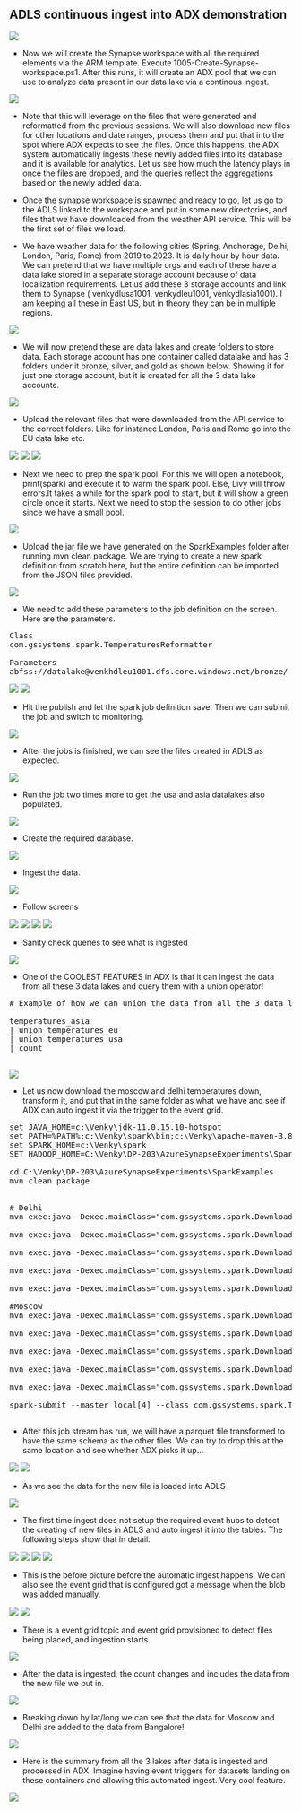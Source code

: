 ## ADLS continuous ingest into ADX demonstration
<img src="../images/eh_arch_2.png" />


* Now we will create the Synapse workspace with all the required elements via the ARM template. Execute 1005-Create-Synapse-workspace.ps1. After this runs, it will create an ADX pool that we can use to analyze data present in our data lake via a continous ingest.

<img src="../images/synapse_azeventhub_00.png" />

* Note that this will leverage on the files that were generated and reformatted from the previous sessions. We will also download new files for other locations and date ranges, process them and put that into the spot where ADX expects to see the files. Once this happens, the ADX system automatically ingests these newly added files into its database and it is available for analytics. Let us see how much the latency plays in once the files are dropped, and the queries reflect the aggregations based on the newly added data. 

* Once the synapse workspace is spawned and ready to go, let us go to the ADLS linked to the workspace and put in some new directories, and files that we have downloaded from the weather API service. This will be the first set of files we load. 

* We have weather data for the following cities (Spring, Anchorage, Delhi, London, Paris, Rome) from 2019 to 2023. It is daily hour by hour data. We can pretend that we have multiple orgs and each of these have a data lake stored in a separate storage account because of data localization requirements. Let us add these 3 storage accounts and link them to Synapse ( venkydlusa1001, venkydleu1001, venkydlasia1001). I am keeping all these in East US, but in theory they can be in multiple regions. 

<img src="../images/synapse_azeventhub_19.png" />

* We will now pretend these are data lakes and create folders to store data. Each storage account has one container called datalake and has 3 folders under it bronze, silver, and gold as shown below. Showing it for just one storage account, but it is created for all the 3 data lake accounts. 

<img src="../images/synapse_azeventhub_20.png" />

* Upload the relevant files that were downloaded from the API service to the correct folders. Like for instance London, Paris and Rome go into the EU data lake etc.

<img src="../images/synapse_azeventhub_21.png" />

<img src="../images/synapse_azeventhub_22.png" />

<img src="../images/synapse_azeventhub_23.png" />

* Next we need to prep the spark pool. For this we will open a notebook, print(spark) and execute it to warm the spark pool. Else, Livy will throw errors.It takes a while for the spark pool to start, but it will show a green circle once it starts. Next we need to stop the session to do other jobs since we have a small pool. 

<img src="../images/synapse_azeventhub_24.png" />

* Upload the jar file we have generated on the SparkExamples folder after running mvn clean package. We are trying to create a new spark definition from scratch here, but the entire definition can be imported from the JSON files provided. 

<img src="../images/synapse_azeventhub_25.png" />

* We need to add these parameters to the job definition on the screen. Here are the parameters. 
<pre>
Class
com.gssystems.spark.TemperaturesReformatter

Parameters
abfss://datalake@venkhdleu1001.dfs.core.windows.net/bronze/ abfss://datalake@venkhdleu1001.dfs.core.windows.net/silver/temperatures_formatted abfss://datalake@venkhdleu1001.dfs.core.windows.net/silver/location_master 
</pre>

<img src="../images/synapse_azeventhub_26.png" />

<img src="../images/synapse_azeventhub_27.png" />

* Hit the publish and let the spark job definition save. Then we can submit the job and switch to monitoring. 

<img src="../images/synapse_azeventhub_28.png" />

* After the jobs is finished, we can see the files created in ADLS as expected. 

<img src="../images/synapse_azeventhub_29.png" />

* Run the job two times more to get the usa and asia datalakes also populated.

<img src="../images/synapse_azeventhub_30.png" />

* Create the required database.
<img src="../images/synapse_azeventhub_31.png" />

* Ingest the data.
<img src="../images/synapse_azeventhub_32.png" />

* Follow screens
<img src="../images/synapse_azeventhub_33.png" />

<img src="../images/synapse_azeventhub_34.png" />

<img src="../images/synapse_azeventhub_35.png" />

<img src="../images/synapse_azeventhub_36.png" />

* Sanity check queries to see what is ingested 

<img src="../images/synapse_azeventhub_37.png" />

* One of the COOLEST FEATURES in ADX is that it can ingest the data from all these 3 data lakes and query them with a union operator! 

<pre>
# Example of how we can union the data from all the 3 data lakes and query! 

temperatures_asia 
| union temperatures_eu
| union temperatures_usa
| count 

</pre>
<img src="../images/synapse_azeventhub_38.png" />

* Let us now download the moscow and delhi temperatures down, transform it, and put that in the same folder as what we have and see if ADX can auto ingest it via the trigger to the event grid.

<pre>
set JAVA_HOME=c:\Venky\jdk-11.0.15.10-hotspot
set PATH=%PATH%;c:\Venky\spark\bin;c:\Venky\apache-maven-3.8.4\bin
set SPARK_HOME=c:\Venky\spark
SET HADOOP_HOME=C:\Venky\DP-203\AzureSynapseExperiments\SparkExamples

cd C:\Venky\DP-203\AzureSynapseExperiments\SparkExamples
mvn clean package


# Delhi 
mvn exec:java -Dexec.mainClass="com.gssystems.spark.DownloadWeatherDataHistorical" -Dexec.args="28.679079 77.216721 2019-01-01 2019-12-31 2019_Delhi_Temps.json"

mvn exec:java -Dexec.mainClass="com.gssystems.spark.DownloadWeatherDataHistorical" -Dexec.args="28.679079 77.216721 2020-01-01 2020-12-31 2020_Delhi_Temps.json"

mvn exec:java -Dexec.mainClass="com.gssystems.spark.DownloadWeatherDataHistorical" -Dexec.args="28.679079 77.216721 2021-01-01 2021-12-31 2021_Delhi_Temps.json"

mvn exec:java -Dexec.mainClass="com.gssystems.spark.DownloadWeatherDataHistorical" -Dexec.args="28.679079 77.216721 2022-01-01 2022-12-31 2022_Delhi_Temps.json"

mvn exec:java -Dexec.mainClass="com.gssystems.spark.DownloadWeatherDataHistorical" -Dexec.args="28.679079 77.216721 2023-01-01 2023-06-30 2023_Delhi_Temps.json"

#Moscow
mvn exec:java -Dexec.mainClass="com.gssystems.spark.DownloadWeatherDataHistorical" -Dexec.args="55.751244 37.618423 2019-01-01 2019-12-31 2019_Moscow_Temps.json"

mvn exec:java -Dexec.mainClass="com.gssystems.spark.DownloadWeatherDataHistorical" -Dexec.args="55.751244 37.618423 2020-01-01 2020-12-31 2020_Moscow_Temps.json"

mvn exec:java -Dexec.mainClass="com.gssystems.spark.DownloadWeatherDataHistorical" -Dexec.args="55.751244 37.618423 2021-01-01 2021-12-31 2021_Moscow_Temps.json"

mvn exec:java -Dexec.mainClass="com.gssystems.spark.DownloadWeatherDataHistorical" -Dexec.args="55.751244 37.618423 2022-01-01 2022-12-31 2022_Moscow_Temps.json"

mvn exec:java -Dexec.mainClass="com.gssystems.spark.DownloadWeatherDataHistorical" -Dexec.args="55.751244 37.618423 2023-01-01 2023-06-30 2023_Moscow_Temps.json"

spark-submit --master local[4] --class com.gssystems.spark.TemperaturesReformatter target\SparkExamples-1.0-SNAPSHOT.jar file:///C:/Venky/DP-203/AzureSynapseExperiments/datafiles/asia_temps/ file:///C:/Venky/DP-203/AzureSynapseExperiments/datafiles/asia_temps_formatted/ file:///C:/Venky/DP-203/AzureSynapseExperiments/datafiles/asia_location_master/

</pre>

* After this job stream has run, we will have a parquet file transformed to have the same schema as the other files. We can try to drop this at the same location and see whether ADX picks it up...

<img src="../images/synapse_azeventhub_39.png" />

<img src="../images/synapse_azeventhub_40.png" />

* As we see the data for the new file is loaded into ADLS 

<img src="../images/synapse_azeventhub_41.png" />

* The first time ingest does not setup the required event hubs to detect the creating of new files in ADLS and auto ingest it into the tables. The following steps show that in detail.
<img src="../images/synapse_azeventhub_42.png" />

<img src="../images/synapse_azeventhub_43.png" />

<img src="../images/synapse_azeventhub_44.png" />

<img src="../images/synapse_azeventhub_45.png" />

* This is the before picture before the automatic ingest happens. We can also see the event grid that is configured got a message when the blob was added manually. 

<img src="../images/synapse_azeventhub_46.png" />

<img src="../images/synapse_azeventhub_46A.png" />

* There is a event grid topic and event grid provisioned to detect files being placed, and ingestion starts.

<img src="../images/synapse_azeventhub_47.png" />

* After the data is ingested, the count changes and includes the data from the new file we put in.

<img src="../images/synapse_azeventhub_48.png" />

* Breaking down by lat/long we can see that the data for Moscow and Delhi are added to the data from Bangalore! 

<img src="../images/synapse_azeventhub_49.png" />

* Here is the summary from all the 3 lakes after data is ingested and processed in ADX. Imagine having event triggers for datasets landing on these containers and allowing this automated ingest. Very cool feature.

<img src="../images/synapse_azeventhub_49.png" />
